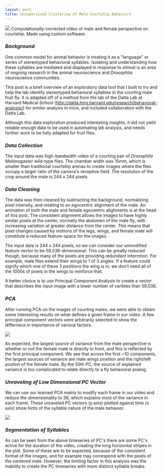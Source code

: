 ```yaml
---
layout: post
title: Unsupervised Clustering of Male Courtship Behaviors
---
```


![](https://imgur.com/HglaOay.gif)
Computationally-corrected video of male and female perspective on courtship. Made using custom software.

### *Background*
One common model for animal behavior is treating it as a "language" or series of stereotyped behavioral syllables. Isolating and understanding how these syllables are mediated and displayed in response to stimuli is an area of ongoing research in the animal neuroscience and *Drosophila* neuroscience communities. 

This post is a brief overview of an exploratory data tool that I built to try and help the lab identify stereotyped behavioral syllables in the courting male fruit fly. It is adapted off of a method from the lab of the Datta Lab at Harvard Medical School (http://datta.hms.harvard.edu/research/behavioral-analysis/) for similar analysis in mice, and included collaboration with the Datta Lab.

Although this data exploration produced interesting insights, it did not yield reliable enough data to be used in automating lab analysis, and needs further work to be fully adapted for fruit flies.

### *Data Collection*
The input data was high-bandwidth video of a courting pair of *Drosophila Melanogaster* wild-type flies. The chamber width was 15mm, which is smaller than traditional courtship arenas to create images where the flies occupy a larger ratio of the camera's receptive field. The resolution of the crop around the male is 244 x 244 pixels.

### *Data Cleaning*
The data was then cleaned by subtracting the background, normalizing pixel intensity, and rotating to an egocentric alignment of the male. An animation of both the male and female egocentric alighments is at the head of this post. The consistent alignment allows the images to have highly similar pixels at the center, normally the abdomen of the male fly, with increasing variation at greater distance from the center. This means that pixel changes caused by motions of the legs, wings, and female mate will constitute a reduced feature-space for the images.

The input data is 244 x 244 pixels, so we can consider our unmodified feature vector to be 59,536-dimensional. This can be greatly reduced though, because many of the pixels are providing redundant informtion. For example, male flies extend their wings to 1 of 3 angles. If a feature could signify which one of these 3 positions the wing is in, we don't need all of the 1000s of pixels in the wings to reinforce that. 

A better choice is to use Principal Component Analysis to create a vector that describes the input image with a lower number of varibles than 59,536.

### *PCA*
After running PCA on the images of courting males, we were able to obtain some interesting results on what defines a given frame in our video. A few principal component vectors were arbitrarily selected to show the differnece in importance of various factors.

![](https://imgur.com/4fQ6CVj.png)

As expected, the largest source of variance from the male perspective is whether or not the female mate is directly in front, and this is reflected by the first principal component.  We see that across the first ~10 components, the largest sources of variance are male wings position and the right/left positon of the female mate. By the 50th PC, the source of explained variance is too complicated to relate directly to a fly behavioral analog.

### *Unraveling of Low Dimensional PC Vector*
We can use our learned PCA matrix to modify each frame in our video and reduce the dimensionality to 38, which explains most of the variance in each frame. These unraveled PC vectors (y axis) plotted against time (x axis) show hints of the syllable nature of the male behavior.

![](https://imgur.com/5pCbMx3.png)

### *Segmentation of Syllables*
As can be seen from the above timeseries of PC's there are some PC's active for the duration of the video, creating the long horizontal stripes in the plot. Some of these are to be expected, because of the consistent format of the images, and for example may correspond with the pixels of the centered male. However, the limiting factor in this analysis was the inability to create the PC timeseries with more distinct syllable breaks.

